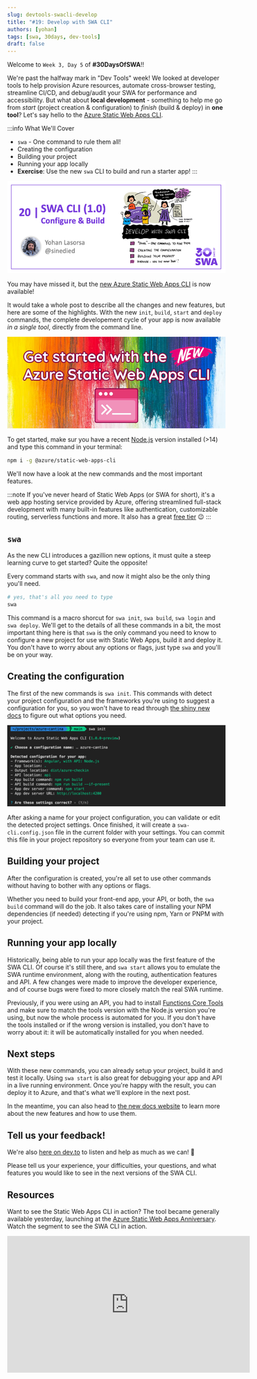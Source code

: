 ```yaml
---
slug: devtools-swacli-develop
title: "#19: Develop with SWA CLI"
authors: [yohan]
tags: [swa, 30days, dev-tools]
draft: false
---
```


<head>
  <meta name="twitter:url" content="https://www.azurestaticwebapps.dev/blog/devtools-swacli-develop" />
  <meta name="twitter:title" content="##19: Develop with SWA CLI" />
  <meta name="twitter:description" content="Join @sinedied on #30DaysOfSWA as debuts the new SWA CLI for @AzureStaticApps and walks through the build process!" />
  <meta name="twitter:image" content="https://www.azurestaticwebapps.dev/assets/images/19-banner-ecd588da06f9f1af0f0e8a5f3323aa20.png" />
  <meta name="twitter:card" content="summary_large_image" />
  <meta name="twitter:creator" content="@nitya" />
  <meta name="twitter:site" content="@AzureStaticApps" /> 
  <link rel="canonical" href="https://dev.to/azure/get-started-with-the-new-azure-static-web-apps-cli-mm3" />
</head>


Welcome to `Week 3, Day 5` of **#30DaysOfSWA**!! 

We're past the halfway mark in "Dev Tools" week! We looked at developer tools to help provision Azure resources, automate cross-browser testing, streamline CI/CD, and debug/audit your SWA for performance and accessibility. But what about **local development** - something to help me go from _start_ (project creation & configuration) to _finish_ (build & deploy) in **one tool**? Let's say hello to the [Azure Static Web Apps CLI](https://aka.ms/30DaysOfSWA/swa-cli).

:::info What We'll Cover
 * `swa` - One command to rule them all!
 * Creating the configuration
 * Building your project
 * Running your app locally
 * **Exercise**: Use the new `swa` CLI to build and run a starter app!
:::

![](../static/img/series/19-banner.png)


You may have missed it, but the [new Azure Static Web Apps CLI](https://github.com/Azure/static-web-apps-cli) is now available!


It would take a whole post to describe all the changes and new features, but here are some of the highlights. With the new `init`, `build`, `start` and `deploy` commands, the complete developement cycle of your app is now available *in a single tool*, directly from the command line. 


![](../static/img/series/19-cli-banner-1.jpeg)

To get started, make sur you have a recent [Node.js](https://nodejs.org) version installed (>14) and type this command in your terminal:

```sh
npm i -g @azure/static-web-apps-cli
```

We'll now have a look at the new commands and the most important features.

:::note
If you've never heard of Static Web Apps (or SWA for short), it's a web app hosting service provided by Azure, offering streamlined full-stack development with many built-in features like authentication, customizable routing, serverless functions and more. It also has a great [free tier](https://azure.microsoft.com/free/?WT.mc_id=javascript-0000-yolasors) 😉
:::

## `swa`

As the new CLI introduces a gazillion new options, it must quite a steep learning curve to get started? Quite the opposite!

Every command starts with `swa`, and now it might also be the only thing you'll need.

```sh
# yes, that's all you need to type
swa
```

This command is a macro shorcut for `swa init`, `swa build`, `swa login` and `swa deploy`. We'll get to the details of all these commands in a bit, the most important thing here is that `swa` is the only command you need to know to configure a new project for use with Static Web Apps, build it and deploy it. You don't have to worry about any options or flags, just type `swa` and you'll be on your way. 


## Creating the configuration

The first of the new commands is `swa init`. This commands with detect your project configuration and the frameworks you're using to suggest a configuration for you, so you won't have to read through [the shiny new docs](https://azure.github.io/static-web-apps-cli/) to figure out what options you need.

![swa init command screenshot](../static/img/series/19-init.png)

After asking a name for your project configuration, you can validate or edit the detected project settings. Once finished, it will create a `swa-cli.config.json` file in the current folder with your settings. You can commit this file in your project repository so everyone from your team can use it.


## Building your project

After the configuration is created, you're all set to use other commands without having to bother with any options or flags.

Whether you need to build your front-end app, your API, or both, the `swa build` command will do the job. It also takes care of installing your NPM dependencies (if needed) detecting if you're using npm, Yarn or PNPM with your project.


## Running your app locally

Historically, being able to run your app locally was the first feature of the SWA CLI. Of course it's still there, and `swa start` allows you to emulate the SWA runtime environment, along with the routing, authentication features and API. A few changes were made to improve the developer experience, and of course bugs were fixed to more closely match the real SWA runtime.

Previously, if you were using an API, you had to install [Functions Core Tools](https://docs.microsoft.com/azure/azure-functions/functions-run-local?tabs=v4%2Cwindows%2Ccsharp%2Cportal%2Cbash&WT.mc_id=javascript-0000-yolasors#publish) and make sure to match the tools version with the Node.js version you're using, but now the whole process is automated for you. If you don't have the tools installed or if the wrong version is installed, you don't have to worry about it: it will be automatically installed for you when needed.


## Next steps

With these new commands, you can already setup your project, build it and test it locally. Using `swa start` is also great for debugging your app and API in a live running environment. Once you're happy with the result, you can deploy it to Azure, and that's what we'll explore in the next post.

In the meantime, you can also head to [the new docs website](https://azure.github.io/static-web-apps-cli/) to learn more about the new features and how to use them.


## Tell us your feedback!

We're also [here on dev.to](https://dev.to/azure/get-started-with-the-new-azure-static-web-apps-cli-mm3) to listen and help as much as we can! 🙂

Please tell us your experience, your difficulties, your questions, and what features you would like to see in the next versions of the SWA CLI.

## Resources

Want to see the Static Web Apps CLI in action? The tool became generally available yesterday, launching at the [Azure Static Web Apps Anniversary](https://aka.ms/swaanniversary). Watch the segment to see the SWA CLI in action.

<iframe width="560" height="315" frameborder="0"  src="https://www.youtube.com/embed/1e6k5HNK4F8" title="YouTube video player" allow="accelerometer; autoplay; clipboard-write; encrypted-media; gyroscope; picture-in-picture" allowfullscreen></iframe>